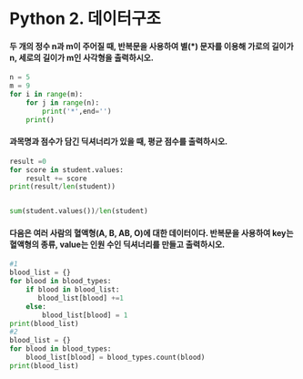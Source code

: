 # Python 2. 데이터구조

####  두 개의 정수 n과 m이 주어질 때, 반복문을 사용하여 별(*) 문자를 이용해 가로의 길이가 n, 세로의 길이가 m인 사각형을 출력하시오.

```python
n = 5
m = 9
for i in range(m):
    for j in range(n):
        print('*',end='')
	print()    
```





####  과목명과 점수가 담긴 딕셔너리가 있을 때, 평균 점수를 출력하시오.

```python
result =0
for score in student.values:
    result += score
print(result/len(student))    


sum(student.values())/len(student)

```





####  다음은 여러 사람의 혈액형(A, B, AB, O)에 대한 데이터이다. 반복문을 사용하여 key는 혈액형의 종류, value는 인원 수인 딕셔너리를 만들고 출력하시오.

```python
#1
blood_list = {}
for blood in blood_types:
    if blood in blood_list:
       blood_list[blood] +=1
    else:
        blood_list[blood] = 1
print(blood_list)
#2
blood_list = {}
for blood in blood_types:
    blood_list[blood] = blood_types.count(blood)
print(blood_list)

```

